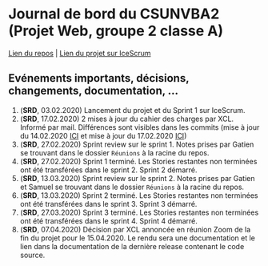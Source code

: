 # Journal de bord du CSUNVBA2 (Projet Web, groupe 2 classe A)
[Lien du repos](https://github.com/samuelroland/CSUNVBA2) | [Lien du projet sur IceScrum](https://cloud.icescrum.com/p/CSUNVBA2/)
## Evénements importants, décisions, changements, documentation, ...

1. (__SRD__, 03.02.2020) Lancement du projet et du Sprint 1 sur IceScrum.
1. (__SRD__, 17.02.2020) 2 mises à jour du cahier des charges par XCL. Informé par mail. Différences sont visibles dans les commits (mise à jour du 14.02.2020  [ICI](https://github.com/CPNV-INFO/CSUNVB/commit/e3ac0c218e56d3a5d2de9a41320b5f6908e85986#diff-04c6e90faac2675aa89e2176d2eec7d8) et mise à jour du 17.02.2020 [ICI](https://github.com/CPNV-INFO/CSUNVB/commit/ae72415fa7c59278b3c3229d3b46f51fd50fdf7f#diff-04c6e90faac2675aa89e2176d2eec7d8))
1. (__SRD__, 27.02.2020) Sprint review sur le sprint 1. Notes prises par Gatien se trouvant dans le dossier `Réunions` à  la racine du repos.
1. (__SRD__, 27.02.2020) Sprint 1 terminé. Les Stories restantes non terminées ont été transférées dans le sprint 2. Sprint 2 démarré.
1. (__SRD__, 13.03.2020) Sprint review sur le sprint 2. Notes prises par Gatien et Samuel se trouvant dans le dossier `Réunions` à  la racine du repos.
1. (__SRD__, 13.03.2020) Sprint 2 terminé. Les Stories restantes non terminées ont été transférées dans le sprint 3. Sprint 3 démarré.
1. (__SRD__, 27.03.2020) Sprint 3 terminé. Les Stories restantes non terminées ont été transférées dans le sprint 4. Sprint 4 démarré.
1. (__SRD__, 07.04.2020) Décision par XCL annoncée en réunion Zoom de la fin du projet pour le 15.04.2020. Le rendu sera une documentation et le lien dans la documentation de la dernière release contenant le code source.
